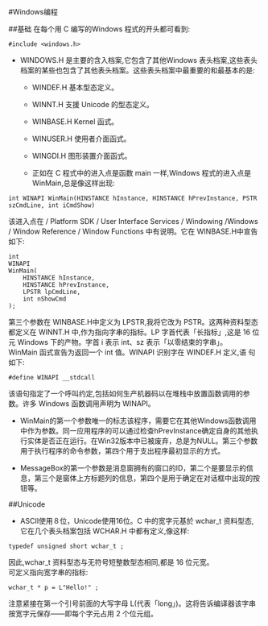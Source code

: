 #Windows编程  

##基础
在每个用 C 编写的Windows 程式的开头都可看到:
```  
#include <windows.h>
```  

* WINDOWS.H 是主要的含入档案,它包含了其他Windows 表头档案,这些表头
档案的某些也包含了其他表头档案。这些表头档案中最重要的和最基本的是:
  * WINDEF.H 基本型态定义。
  * WINNT.H 支援 Unicode 的型态定义。
  * WINBASE.H Kernel 函式。
  * WINUSER.H 使用者介面函式。
  * WINGDI.H 图形装置介面函式。
  
  * 正如在 C 程式中的进入点是函数 main 一样,Windows 程式的进入点是
WinMain,总是像这样出现:  
```
int WINAPI WinMain(HINSTANCE hInstance, HINSTANCE hPrevInstance, PSTR szCmdLine, int iCmdShow)
```
该进入点在 / Platform SDK / User Interface Services / Windowing /Windows / Window Reference / Window Functions 中有说明。它在 WINBASE.H中宣告如下:  
```
int
WINAPI
WinMain(
    HINSTANCE hInstance,
    HINSTANCE hPrevInstance,
    LPSTR lpCmdLine,
    int nShowCmd
);
```
第三个参数在 WINBASE.H中定义为 LPSTR,我将它改为 PSTR。这两种资料型态都定义在 WINNT.H 中,作为指向字串的指标。LP 字首代表「长指标」,这是 16 位元 Windows 下的产物。字首 i 表示 int、sz 表示「以零结束的字串」。  
WinMain 函式宣告为返回一个 int 值。WINAPI 识别字在 WINDEF.H 定义,语
句如下:
```
#define WINAPI __stdcall
```
该语句指定了一个呼叫约定,包括如何生产机器码以在堆栈中放置函数调用的参数。许多 Windows 函数调用声明为 WINAPI。  

* WinMain的第一个参数唯一的标志该程序，需要它在其他Windows函数调用中作为参数。同一应用程序的可以通过检查hPrevInstance确定自身的其他执行实体是否正在运行。在Win32版本中已被废弃，总是为NULL。第三个参数用于执行程序的命令参数，第四个用于支出程序最初显示的方式。

* MessageBox的第一个参数是消息窗拥有的窗口的ID，第二个是要显示的信息，第三个是窗体上方标题列的信息，第四个是用于确定在对话框中出现的按钮等。

##Unicode
* ASCII使用８位，Unicode使用16位。C 中的宽字元基於 wchar_t 资料型态, 它在几个表头档案包括 WCHAR.H 中都有定义,像这样:
```
typedef unsigned short wchar_t ;
```
因此,wchar_t 资料型态与无符号短整数型态相同,都是 16 位元宽。  
可定义指向宽字串的指标:
```
wchar_t * p = L"Hello!" ;
```
注意紧接在第一个引号前面的大写字母 L(代表「long」)。这将告诉编译器该字串按宽字元保存——即每个字元占用 2 个位元组。


